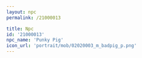 ```yaml
---
layout: npc
permalink: /21000013

title: Npc
id: '21000013'
npc_name: 'Punky Pig'
icon_url: 'portrait/mob/02020003_m_badpig_p.png'
---
```

